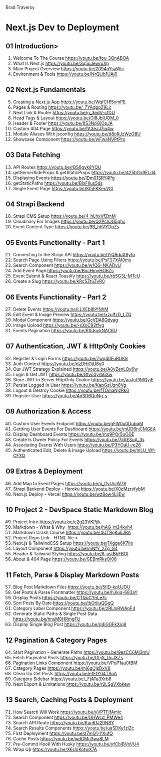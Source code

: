 Brad Traversy
# Next.js Dev to Deployment

## 01 Introduction>
1. Welcome To The Course <https://youtu.be/fou_3QnABOA>
2. What Is Next.js <https://youtu.be/3q5uJewruXg>
3. Main Project Overview <https://youtu.be/2094oYsaWis>
4. Environment & Tools <https://youtu.be/NrQLib1UAj0>

## 02 Next.js Fundamentals
5. Creating a Next.js App <https://youtu.be/WqfCf65vmPE>
6. Pages & Routing <https://youtu.be/_7YAdgpZ9Lc>
7. Next Link & Router <https://youtu.be/g_3edV-cfDU>
8. Head Tags & Layout <https://youtu.be/Ol8JblUOM_0>
9.  Header & Footer <https://youtu.be/8S3NpGjOpJA>
10. Custom 404 Page <https://youtu.be/fA3eJJ7iq4w>
11. Module Aliases With jsconfig <https://youtu.be/d8oRJzWzOBU>
12. Showcase Component <https://youtu.be/wFwaNVPtPro>

## 03 Data Fetching
13. API Routes <https://youtu.be/rBS6gyk8YQU>
14. getServerSideProps & getStaticProps <https://youtu.be/425bGx9ELd4>
15. DIsplaying Events <https://youtu.be/lDm01SRY4Pg>
16. getStaticPaths <https://youtu.be/BIxFlIus5ds>
17. Single Event Page <https://youtu.be/KI5FKKexVt0>

## 04 Strapi Backend
18. Strapi CMS Setup <https://youtu.be/4_hLhxVfZmM>
19. Cloudinary For Images <https://youtu.be/Q2PcVJG5ghc>
20. Event Content Type <https://youtu.be/9B_hhVYDoZs>

## 05 Events Functionality - Part 1
21. Connecting to the Strapi API <https://youtu.be/YjQ9duX9yfo>
22. Search Page Using Filters <https://youtu.be/PsF27XAI0ms>
23. Search Component <https://youtu.be/w1QG-NKADyU>
24. Add Event Page <https://youtu.be/BncHmyHO6Zc>
25. Event Submit & React Toastify <https://youtu.be/rb5G3L-MTcU>
26. Create a Slug <https://youtu.be/kRcSZtuZvR0>

## 06 Events Functionality - Part 2
27. Delete Events <https://youtu.be/LLXEb8bYNhM>
28. Edit Event & Image Preview <https://youtu.be/xzuIfzD_LZQ>
29. Modal Component <https://youtu.be/GcVDA6Qdyag>
30. Image Upload <https://youtu.be/-sXoC92tfvg>
31. Events Pagination <https://youtu.be/RSdqvkNAC6U>

## 07 Authentication, JWT & HttpOnly Cookies
32. Register & Login Forms <https://youtu.be/7wq40FuBUK8>
33. Auth Context <https://youtu.be/dzDHjOjU6y0>
34. Our JWT Strategy Explained <https://youtu.be/A0yZenLQy6w>
35. Login & Get JWT <https://youtu.be/Gfvc0yrb6Xw>
36. Store JWT In Server HttpOnly Cookie <https://youtu.be/aaJut3MQyjE>
37. Persist Logged In User <https://youtu.be/KapGzUzn8Vg>
38. Logout & Destroy Cookie <https://youtu.be/fTOmaNjzRk0>
39. Register User <https://youtu.be/4d3D6QoNg-s>

## 08 Authorization & Access
40. Custom User Events Endpoint <https://youtu.be/gFW0u0DubqM>
41. Gettting User Events For Dashboard <https://youtu.be/mUD6niCMGEA>
42. Display Dashboard Events <https://youtu.be/mq9POr5uOGE>
43. Create Is Owner Policy For Events <https://youtu.be/7ilAESuA_3s>
44. Associating Events With Users <https://youtu.be/P3YOaU-re28>
45. Authenticated Edit, Delete & Image Upload <https://youtu.be/mLU_Wf-CF3Q>

## 09 Extras & Deployment
46. Add Map to Event Pages <https://youtu.be/a_IfyUrcW78>
47. Strapi Backend Deploy - Heroku <https://youtu.be/X0cMzrvfybM>
48. Next.js Deploy - Vercel <https://youtu.be/wz8ow4LljEw>

## 10 Project 2 - DevSpace Static Markdown Blog
49. Project Intro <https://youtu.be/c2g23VKPjik>
50. Markdown - What & Why_ <https://youtu.be/hAG_m24kvh4>
51. Markdown Crash Course <https://youtu.be/4UTRgKukJBA>
52. Project Repo Link - HTML file >
53. Next.js & TailwindCSS Setup <https://youtu.be/1Xgge6K7Ilo>
54. Layout Component <https://youtu.be/mNfY_zZg_G4>
55. Header & Tailwind Styling <https://youtu.be/8-ustBbFBOI>
56. About & 404 Page <https://youtu.be/GEBmRksOi08>

## 11 Fetch, Parse & Display Markdown Posts
57. Blog Post Markdown Files <https://youtu.be/5flD-kpUJOU>
58. Get Posts & Parse Frontmatter <https://youtu.be/hJkiq-683aY>
59. Display Posts <https://youtu.be/CTQuCYnLe7c>
60. Sort Posts By Date <https://youtu.be/lbOrjIuQGgQ>
61. Category Label Component <https://youtu.be/zRIJoRWApF4>
62. Generate Static Paths & Single Post Data <https://youtu.be/hnsM0HRmgFU>
63. Display Single Blog Post <https://youtu.be/q4iGGFkXiq8>

## 12 Pagination & Category Pages
64. Start Pagination - Generate Paths <https://youtu.be/9ezCC6Mi3mU>
65. Fetch Paginated Posts <https://youtu.be/GhjS_DcJXZs>
66. Pagination Links Component <https://youtu.be/VPuP1au0fBM>
67. Category Pages <https://youtu.be/mj6gOjsDxV8>
68. Clean Up Get Posts <https://youtu.be/efFtY04TSoA>
69. Category Sidebar <https://youtu.be/_FjATa3Xrb8>
70. Next Export & Limitations <https://youtu.be/r2LSgVXbkew>

## 13 Search, Caching Posts & Deployment
71. How Search Will Work <https://youtu.be/yVPTFjfAmlc>
72. Search Component <https://youtu.be/UHWcd_PMWe4>
73. Search API Route <https://youtu.be/KanKfJ20NBY>
74. Search Results Components <https://youtu.be/uaSDKy1ziZc>
75. First Deployment <https://youtu.be/z7mQ1-YXufQ>
76. Cache Posts <https://youtu.be/wdDMu3wa8LM>
77. Pre-Commit Hook With Husky <https://youtu.be/yfCbiBVoVU4>
78. Wrap Up <https://youtu.be/X6UoKotwX7A>
